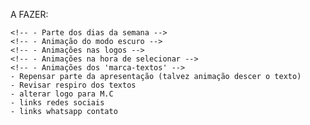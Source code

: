 A FAZER:

    <!-- - Parte dos dias da semana -->
    <!-- - Animação do modo escuro -->
    <!-- - Animações nas logos -->
    <!-- - Animações na hora de selecionar -->
    <!-- - Animações dos 'marca-textos' -->
    - Repensar parte da apresentação (talvez animação descer o texto)
    - Revisar respiro dos textos
    - alterar logo para M.C
    - links redes sociais
    - links whatsapp contato